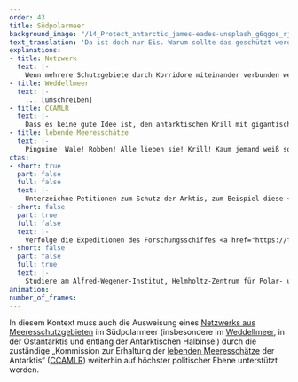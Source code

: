 ```yaml
---
order: 43
title: Südpolarmeer
background_image: "/14_Protect_antarctic_james-eades-unsplash_g6qgos_rjhhpn.jpg#4cd4ff"
text_translation: 'Da ist doch nur Eis. Warum sollte das geschützt werden? Unsere Polarforscher:innen kennen mindestens acht gute Gründe dafür.'
explanations:
- title: Netzwerk
  text: |-
    Wenn mehrere Schutzgebiete durch Korridore miteinander verbunden werden, ist das immer eine gute Idee. Die größere ökologische Konnektivität zwischen den einzelnen Gebieten verbessert den genetischen Austausch zwischen Populationen, schützt verschiedene Stadien im Lebenszyklus migrierender Arten und sorgt so für deutlich größere Resilienz gegen Störungen und Katastrophen. Im Fall des südlichen Ozeans kommt noch mindestens ein ganz wesentlicher Punkt dazu: <span class="sidenote"><cite class="icon-link_external"><a href="https://www.vbio.de/aktuelles/details/wissenschaft/evolution-der-maechtigsten-ozeanstroemung-der-erde#:~:text=Er%20bef%C3%B6rdert%20mehr%20als,Tiefsee%20hinab%3A%20der%20Antarktische" target="_blank" rel="noopener">Evolution der mächtigsten Ozeanströmung der Erde / VBIO</a></cite><span>Der antarktische Zirkumpolarstrom</span></span> (ACC) – die größte und mächtigste Meeresströmung der Welt. Der ACC verläuft ringförmig um die <span class="expander"><span class="trigger">Antarktis,</span><span class="info">Zirkum! Polar! Aha!</span></span> verbindet den Atlantik, den Pazifik und den Indischen Ozean miteinander, ist 2000 Kilometer breit und tiefseetief und transportiert 100 mal soviel Wasser wie alle Flüsse der Welt zusammen. Aber nicht nur Wasser wird transportiert, sondern auch, was da alles so drin ist: Der ACC spielt eine entscheidende Rolle bei der Verteilung von Wärme, Nährstoffen, Larven und anderen Lebewesen in den Meeren und beeinflusst das Wetter auf der ganzen Welt. Ein <span class="sidenote"><cite class="icon-link_external"><a href="https://www.pewtrusts.org/de/research-and-analysis/issue-briefs/2020/10/the-need-for-a-network-of-marine-protected-areas-in-the-southern-ocean" target="_blank" rel="noopener">Die Notwendigkeit eines Netzwerks von Meeresschutzgebieten im Südlichen Ozean / PEW</a></cite><span>Schutzgebiete-Netzwerk</span></span> im Südlichen Ozean kann strategisch so gestaltet werden, dass es kritische Punkte entlang des ACC schützt - und damit alles, was in ihm drin so mitfährt, mit signifikanten Auswirkungen auf den Schutz des gesamten Systems Weltmeer.
- title: Weddellmeer
  text: |-
    ... [umschreiben]
- title: CCAMLR
  text: |-
    Dass es keine gute Idee ist, den antarktischen Krill mit gigantischen industriellen Trawlern wegzufischen, hat die internationale Gemeinschaft schon in den 1980er Jahren begriffen und deshalb mit der <span class="sidenote"><cite class="icon-link_external"><a href="https://sea-shepherd.de/news/ccamlr-trifft-wichtige-entscheidung-fur-die-antarktis/" target="_blank" rel="noopener">CCAMLR trifft wichtige Entscheidung für die Antarktis / Sea Shepherd</a></cite><span>Kommission zur Erhaltung der Meeresschätze der Antarktis</span></span> eine <span class="expander"><span class="trigger">Regulierungsbehörde</span><span class="info">Commission for the Conservation of Antarctic Marine Living Resources, kurz CCAMLR</span></span> gegründet, die inzwischen aus 26 Ländern plus EU besteht und dafür sorgen soll, dass die Krillfischerei nachhaltig betrieben wird. Problem: Die Behörde entscheidet nach dem Konsensprinzip, also hat jedes Mitgliedsland faktisch ein Veto-Recht. Das macht Fortschritte bekanntermaßen etwas schwierig, vor allem, wenn Meeresschutz gegen <span class="expander"><span class="trigger">kurzfristige</span><span class="info">oder kurzsichtige</span></span> wirtschaftliche Interessen durchgesetzt werden muss. Die letzte bedeutende Maßnahme, die die CCAMLR umsetzte – nämlich die Einrichtung des Meeresschutzgebietes Rossmeer 2016 – liegt dementsprechend auch schon fast zehn Jahre zurück, und seitdem haben eine Handvoll Länder jede weitere Einigung verhindert.
- title: lebende Meeresschätze
  text: |-
    Pinguine! Wale! Robben! Alle lieben sie! Krill! Kaum jemand weiß so genau, was das ist! Aber ohne diese winzigen <span class="expander"><span class="trigger">Krebse</span><span class="info">nur bis zu sechs Zentimeter groß, aber dafür in riesigen Schwärmen unterwegs, die pro Kubikmeter Wasser bis zu 30.000 Individuen umfassen und so das Meer krillorange färben können</span></span> gäbe es erstere nicht. Der <span class="sidenote"><cite class="icon-link_external"><a href="https://de.wikipedia.org/wiki/Antarktischer_Krill" target="_blank" rel="noopener">Antarktischer Krill /Wikipedia</a></cite><span>antarktische Krill</span></span> ist eine sogenannte “Schlüsselart” – als Nahrungsquelle, aber auch für den Nährstoff- und Kohlenstoffkreislauf im Ozean, da die Tiere sich von Oberflächenalgen ernähren und Nährstoffe aussscheiden, die das tiefere Wasser anreichern. Ohne Krill gäbe es kein Ökosystem in der Antarktis.
ctas:
- short: true
  part: false
  full: false
  text: |-
    Unterzeichne Petitionen zum Schutz der Arktis, zum Beispiel diese <a href="https://greenpeace.at/petitionen/antarktis-lebensraum/" target="_blank">hier</a>.
- short: false
  part: true
  full: false
  text: |-
    Verfolge die Expeditionen des Forschungsschiffes <a href="https://follow-polarstern.awi.de/" target="_blank">Polarstern</a>.
- short: false
  part: false
  full: true
  text: |-
    Studiere am Alfred-Wegener-Institut, Helmholtz-Zentrum für Polar- und Meeresforschung <a href="https://www.awi.de/" target="_blank">AWI</a>.
animation:
number_of_frames:
---
```

In diesem Kontext muss auch die Ausweisung eines [Netzwerks aus Meeresschutzgebieten](# "Netzwerk") im Südpolarmeer (insbesondere im [Weddellmeer](# "Weddellmeer"), in der Ostantarktis und entlang der Antarktischen Halbinsel) durch die zuständige „Kommission zur Erhaltung der [lebenden Meeresschätze](# "lebende Meeresschätze") der Antarktis“ ([CCAMLR](# "CCAMLR")) weiterhin auf höchster politischer Ebene unterstützt werden.